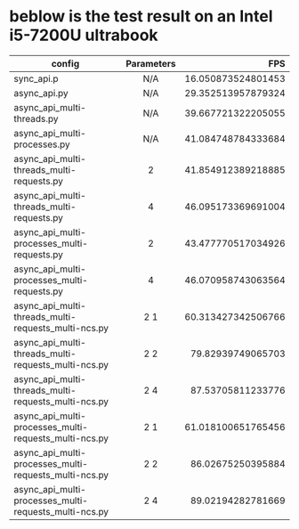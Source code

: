 # beblow is the test result on an Intel i5-7200U ultrabook
config|Parameters|FPS
---|:--:|---:
sync_api.p|N/A|16.050873524801453
async_api.py|N/A|29.352513957879324
async_api_multi-threads.py|N/A|39.667721322205055
async_api_multi-processes.py|N/A|41.084748784333684
async_api_multi-threads_multi-requests.py|2|41.854912389218885
async_api_multi-threads_multi-requests.py|4|46.095173369691004
async_api_multi-processes_multi-requests.py|2|43.477770517034926
async_api_multi-processes_multi-requests.py|4|46.070958743063564
async_api_multi-threads_multi-requests_multi-ncs.py|2 1|60.313427342506766
async_api_multi-threads_multi-requests_multi-ncs.py|2 2|79.82939749065703
async_api_multi-threads_multi-requests_multi-ncs.py|2 4|87.53705811233776
async_api_multi-processes_multi-requests_multi-ncs.py|2 1|61.018100651765456
async_api_multi-processes_multi-requests_multi-ncs.py|2 2|86.02675250395884
async_api_multi-processes_multi-requests_multi-ncs.py|2 4|89.02194282781669
